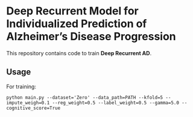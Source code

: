# Deep Recurrent Model for Individualized Prediction of Alzheimer’s Disease Progression
This repository contains code to train __Deep Recurrent AD__.

## Usage
For training:

`python main.py --dataset='Zero' --data_path=PATH --kfold=5 --impute_weigh=0.1 --reg_weight=0.5 --label_weight=0.5 --gamma=5.0 --cognitive_score=True`
